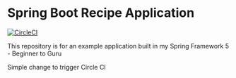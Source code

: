 # Spring Boot Recipe Application

[![CircleCI](https://circleci.com/gh/srivastava-abhijeet/spring5-recipe-app/tree/master.svg?style=shield)](https://circleci.com/gh/srivastava-abhijeet/spring5-recipe-app/tree/master)

This repository is for an example application built in my Spring Framework 5 - Beginner to Guru

Simple change to trigger Circle CI
